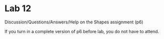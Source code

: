 # Lab 12

Discussion/Questions/Answers/Help on the Shapes assignment (p6)<br>

If you turn in a complete version of p6 before lab, you do not have to attend.
